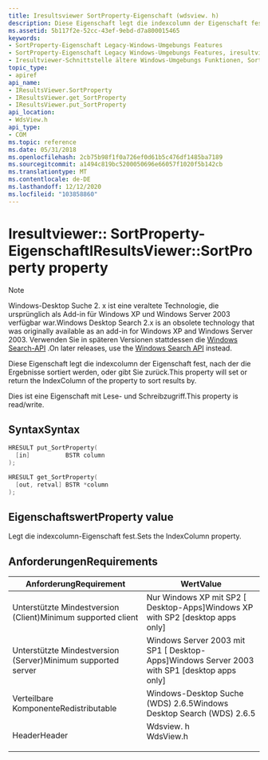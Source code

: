 ```yaml
---
title: Iresultsviewer SortProperty-Eigenschaft (wdsview. h)
description: Diese Eigenschaft legt die indexcolumn der Eigenschaft fest, nach der die Ergebnisse sortiert werden, oder gibt Sie zurück.
ms.assetid: 5b117f2e-52cc-43ef-9ebd-d7a800015465
keywords:
- SortProperty-Eigenschaft Legacy-Windows-Umgebungs Features
- SortProperty-Eigenschaft Legacy Windows-Umgebungs Features, iresultviewer-Schnittstelle
- Iresultviewer-Schnittstelle ältere Windows-Umgebungs Funktionen, SortProperty-Eigenschaft
topic_type:
- apiref
api_name:
- IResultsViewer.SortProperty
- IResultsViewer.get_SortProperty
- IResultsViewer.put_SortProperty
api_location:
- WdsView.h
api_type:
- COM
ms.topic: reference
ms.date: 05/31/2018
ms.openlocfilehash: 2cb75b98f1f0a726ef0d61b5c476df1485ba7189
ms.sourcegitcommit: a1494c819bc5200050696e66057f1020f5b142cb
ms.translationtype: MT
ms.contentlocale: de-DE
ms.lasthandoff: 12/12/2020
ms.locfileid: "103858860"
---
```

# <a name="iresultsviewersortproperty-property"></a><span data-ttu-id="88ba5-106">Iresultviewer:: SortProperty-Eigenschaft</span><span class="sxs-lookup"><span data-stu-id="88ba5-106">IResultsViewer::SortProperty property</span></span>

> [!NOTE]
> <span data-ttu-id="88ba5-107">Windows-Desktop Suche 2. x ist eine veraltete Technologie, die ursprünglich als Add-in für Windows XP und Windows Server 2003 verfügbar war.</span><span class="sxs-lookup"><span data-stu-id="88ba5-107">Windows Desktop Search 2.x is an obsolete technology that was originally available as an add-in for Windows XP and Windows Server 2003.</span></span> <span data-ttu-id="88ba5-108">Verwenden Sie in späteren Versionen stattdessen die [Windows Search-API](../search/-search-reference-entry-page.md) .</span><span class="sxs-lookup"><span data-stu-id="88ba5-108">On later releases, use the [Windows Search API](../search/-search-reference-entry-page.md) instead.</span></span> 

<span data-ttu-id="88ba5-109">Diese Eigenschaft legt die indexcolumn der Eigenschaft fest, nach der die Ergebnisse sortiert werden, oder gibt Sie zurück.</span><span class="sxs-lookup"><span data-stu-id="88ba5-109">This property will set or return the IndexColumn of the property to sort results by.</span></span>

<span data-ttu-id="88ba5-110">Dies ist eine Eigenschaft mit Lese- und Schreibzugriff.</span><span class="sxs-lookup"><span data-stu-id="88ba5-110">This property is read/write.</span></span>

## <a name="syntax"></a><span data-ttu-id="88ba5-111">Syntax</span><span class="sxs-lookup"><span data-stu-id="88ba5-111">Syntax</span></span>


```C++
HRESULT put_SortProperty(
  [in]          BSTR column
);

HRESULT get_SortProperty(
  [out, retval] BSTR *column
);
```



## <a name="property-value"></a><span data-ttu-id="88ba5-112">Eigenschaftswert</span><span class="sxs-lookup"><span data-stu-id="88ba5-112">Property value</span></span>

<span data-ttu-id="88ba5-113">Legt die indexcolumn-Eigenschaft fest.</span><span class="sxs-lookup"><span data-stu-id="88ba5-113">Sets the IndexColumn property.</span></span>

## <a name="requirements"></a><span data-ttu-id="88ba5-114">Anforderungen</span><span class="sxs-lookup"><span data-stu-id="88ba5-114">Requirements</span></span>



| <span data-ttu-id="88ba5-115">Anforderung</span><span class="sxs-lookup"><span data-stu-id="88ba5-115">Requirement</span></span> | <span data-ttu-id="88ba5-116">Wert</span><span class="sxs-lookup"><span data-stu-id="88ba5-116">Value</span></span> |
|-------------------------------------|--------------------------------------------------------------------------------------|
| <span data-ttu-id="88ba5-117">Unterstützte Mindestversion (Client)</span><span class="sxs-lookup"><span data-stu-id="88ba5-117">Minimum supported client</span></span><br/> | <span data-ttu-id="88ba5-118">Nur Windows XP mit SP2 \[ Desktop-Apps\]</span><span class="sxs-lookup"><span data-stu-id="88ba5-118">Windows XP with SP2 \[desktop apps only\]</span></span><br/>                                 |
| <span data-ttu-id="88ba5-119">Unterstützte Mindestversion (Server)</span><span class="sxs-lookup"><span data-stu-id="88ba5-119">Minimum supported server</span></span><br/> | <span data-ttu-id="88ba5-120">Windows Server 2003 mit SP1 \[ Desktop-Apps\]</span><span class="sxs-lookup"><span data-stu-id="88ba5-120">Windows Server 2003 with SP1 \[desktop apps only\]</span></span><br/>                        |
| <span data-ttu-id="88ba5-121">Verteilbare Komponente</span><span class="sxs-lookup"><span data-stu-id="88ba5-121">Redistributable</span></span><br/>          | <span data-ttu-id="88ba5-122">Windows-Desktop Suche (WDS) 2.6.5</span><span class="sxs-lookup"><span data-stu-id="88ba5-122">Windows Desktop Search (WDS) 2.6.5</span></span><br/>                                        |
| <span data-ttu-id="88ba5-123">Header</span><span class="sxs-lookup"><span data-stu-id="88ba5-123">Header</span></span><br/>                   | <dl> <span data-ttu-id="88ba5-124"><dt>Wdsview. h</dt></span><span class="sxs-lookup"><span data-stu-id="88ba5-124"><dt>WdsView.h</dt></span></span> </dl> |



 

 





